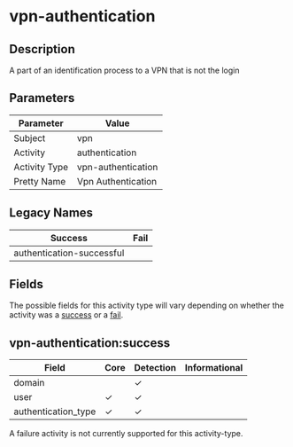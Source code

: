 vpn-authentication
==================

Description
-----------
A part of an identification process to a VPN that is not the login

Parameters
----------
| Parameter     | Value              |
| ------------- | ------------------ |
| Subject       | vpn                |
| Activity      | authentication     |
| Activity Type | vpn-authentication |
| Pretty Name   | Vpn Authentication |

Legacy Names
------------
| Success                       | Fail |
| ----------------------------- | ---- |
| authentication-successful<br> |      |

Fields
------

The possible fields for this activity type will vary depending on whether the activity was a [success](#vpn-authenticationsuccess) or a [fail](#vpn-authenticationfail).


vpn-authentication:success
--------------------------

| Field               | Core     | Detection | Informational |
| ------------------- | -------- | --------- | ------------- |
| domain              |          | &#10003;  |               |
| user                | &#10003; | &#10003;  |               |
| authentication_type | &#10003; | &#10003;  |               |

A failure activity is not currently supported for this activity-type.